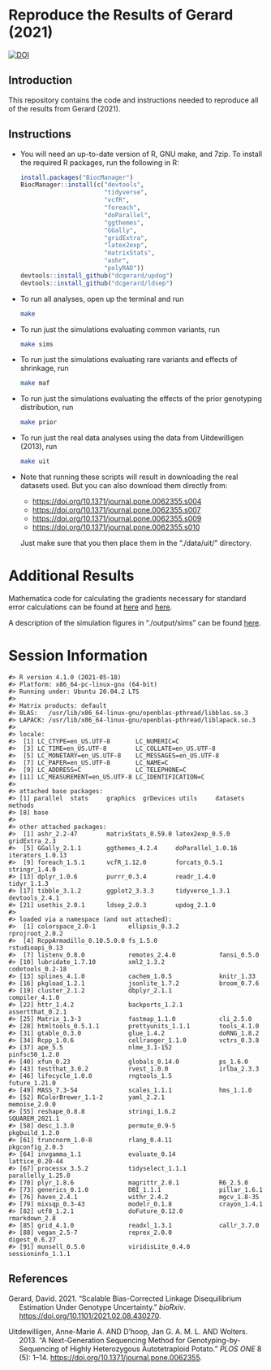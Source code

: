 
<!-- README.md is generated from README.Rmd. Please edit that file -->

# Reproduce the Results of Gerard (2021)

[![DOI](https://zenodo.org/badge/289036114.svg)](https://zenodo.org/badge/latestdoi/289036114)

## Introduction

This repository contains the code and instructions needed to reproduce
all of the results from Gerard (2021).

## Instructions

-   You will need an up-to-date version of R, GNU make, and 7zip. To
    install the required R packages, run the following in R:

    ``` r
    install.packages("BiocManager")
    BiocManager::install(c("devtools", 
                           "tidyverse", 
                           "vcfR",
                           "foreach",
                           "doParallel", 
                           "ggthemes", 
                           "GGally",
                           "gridExtra",
                           "latex2exp",
                           "matrixStats",
                           "ashr",
                           "polyRAD"))
    devtools::install_github("dcgerard/updog")
    devtools::install_github("dcgerard/ldsep")
    ```

-   To run all analyses, open up the terminal and run

    ``` bash
    make
    ```

-   To run just the simulations evaluating common variants, run

    ``` bash
    make sims
    ```

-   To run just the simulations evaluating rare variants and effects of
    shrinkage, run

    ``` bash
    make maf
    ```

-   To run just the simulations evaluating the effects of the prior
    genotyping distribution, run

    ``` bash
    make prior
    ```

-   To run just the real data analyses using the data from
    Uitdewilligen (2013), run

    ``` bash
    make uit
    ```

-   Note that running these scripts will result in downloading the real
    datasets used. But you can also download them directly from:

    -   <https://doi.org/10.1371/journal.pone.0062355.s004>
    -   <https://doi.org/10.1371/journal.pone.0062355.s007>
    -   <https://doi.org/10.1371/journal.pone.0062355.s009>
    -   <https://doi.org/10.1371/journal.pone.0062355.s010>

    Just make sure that you then place them in the “./data/uit/”
    directory.

# Additional Results

Mathematica code for calculating the gradients necessary for standard
error calculations can be found at [here](./code/gradients.nb) and
[here](./code/gradients.md).

A description of the simulation figures in “./output/sims” can be found
[here](./output/sims/README.md).

# Session Information

    #> R version 4.1.0 (2021-05-18)
    #> Platform: x86_64-pc-linux-gnu (64-bit)
    #> Running under: Ubuntu 20.04.2 LTS
    #> 
    #> Matrix products: default
    #> BLAS:   /usr/lib/x86_64-linux-gnu/openblas-pthread/libblas.so.3
    #> LAPACK: /usr/lib/x86_64-linux-gnu/openblas-pthread/liblapack.so.3
    #> 
    #> locale:
    #>  [1] LC_CTYPE=en_US.UTF-8       LC_NUMERIC=C              
    #>  [3] LC_TIME=en_US.UTF-8        LC_COLLATE=en_US.UTF-8    
    #>  [5] LC_MONETARY=en_US.UTF-8    LC_MESSAGES=en_US.UTF-8   
    #>  [7] LC_PAPER=en_US.UTF-8       LC_NAME=C                 
    #>  [9] LC_ADDRESS=C               LC_TELEPHONE=C            
    #> [11] LC_MEASUREMENT=en_US.UTF-8 LC_IDENTIFICATION=C       
    #> 
    #> attached base packages:
    #> [1] parallel  stats     graphics  grDevices utils     datasets  methods  
    #> [8] base     
    #> 
    #> other attached packages:
    #>  [1] ashr_2.2-47        matrixStats_0.59.0 latex2exp_0.5.0    gridExtra_2.3     
    #>  [5] GGally_2.1.1       ggthemes_4.2.4     doParallel_1.0.16  iterators_1.0.13  
    #>  [9] foreach_1.5.1      vcfR_1.12.0        forcats_0.5.1      stringr_1.4.0     
    #> [13] dplyr_1.0.6        purrr_0.3.4        readr_1.4.0        tidyr_1.1.3       
    #> [17] tibble_3.1.2       ggplot2_3.3.3      tidyverse_1.3.1    devtools_2.4.1    
    #> [21] usethis_2.0.1      ldsep_2.0.3        updog_2.1.0       
    #> 
    #> loaded via a namespace (and not attached):
    #>  [1] colorspace_2.0-1         ellipsis_0.3.2           rprojroot_2.0.2         
    #>  [4] RcppArmadillo_0.10.5.0.0 fs_1.5.0                 rstudioapi_0.13         
    #>  [7] listenv_0.8.0            remotes_2.4.0            fansi_0.5.0             
    #> [10] lubridate_1.7.10         xml2_1.3.2               codetools_0.2-18        
    #> [13] splines_4.1.0            cachem_1.0.5             knitr_1.33              
    #> [16] pkgload_1.2.1            jsonlite_1.7.2           broom_0.7.6             
    #> [19] cluster_2.1.2            dbplyr_2.1.1             compiler_4.1.0          
    #> [22] httr_1.4.2               backports_1.2.1          assertthat_0.2.1        
    #> [25] Matrix_1.3-3             fastmap_1.1.0            cli_2.5.0               
    #> [28] htmltools_0.5.1.1        prettyunits_1.1.1        tools_4.1.0             
    #> [31] gtable_0.3.0             glue_1.4.2               doRNG_1.8.2             
    #> [34] Rcpp_1.0.6               cellranger_1.1.0         vctrs_0.3.8             
    #> [37] ape_5.5                  nlme_3.1-152             pinfsc50_1.2.0          
    #> [40] xfun_0.23                globals_0.14.0           ps_1.6.0                
    #> [43] testthat_3.0.2           rvest_1.0.0              irlba_2.3.3             
    #> [46] lifecycle_1.0.0          rngtools_1.5             future_1.21.0           
    #> [49] MASS_7.3-54              scales_1.1.1             hms_1.1.0               
    #> [52] RColorBrewer_1.1-2       yaml_2.2.1               memoise_2.0.0           
    #> [55] reshape_0.8.8            stringi_1.6.2            SQUAREM_2021.1          
    #> [58] desc_1.3.0               permute_0.9-5            pkgbuild_1.2.0          
    #> [61] truncnorm_1.0-8          rlang_0.4.11             pkgconfig_2.0.3         
    #> [64] invgamma_1.1             evaluate_0.14            lattice_0.20-44         
    #> [67] processx_3.5.2           tidyselect_1.1.1         parallelly_1.25.0       
    #> [70] plyr_1.8.6               magrittr_2.0.1           R6_2.5.0                
    #> [73] generics_0.1.0           DBI_1.1.1                pillar_1.6.1            
    #> [76] haven_2.4.1              withr_2.4.2              mgcv_1.8-35             
    #> [79] mixsqp_0.3-43            modelr_0.1.8             crayon_1.4.1            
    #> [82] utf8_1.2.1               doFuture_0.12.0          rmarkdown_2.8           
    #> [85] grid_4.1.0               readxl_1.3.1             callr_3.7.0             
    #> [88] vegan_2.5-7              reprex_2.0.0             digest_0.6.27           
    #> [91] munsell_0.5.0            viridisLite_0.4.0        sessioninfo_1.1.1

## References

<div id="refs" class="references csl-bib-body hanging-indent">

<div id="ref-gerard2021fast" class="csl-entry">

Gerard, David. 2021. “Scalable Bias-Corrected Linkage Disequilibrium
Estimation Under Genotype Uncertainty.” *bioRxiv*.
<https://doi.org/10.1101/2021.02.08.430270>.

</div>

<div id="ref-uitdewilligen2013next" class="csl-entry">

Uitdewilligen, Anne-Marie A. AND D’hoop, Jan G. A. M. L. AND Wolters.
2013. “A Next-Generation Sequencing Method for Genotyping-by-Sequencing
of Highly Heterozygous Autotetraploid Potato.” *PLOS ONE* 8 (5): 1–14.
<https://doi.org/10.1371/journal.pone.0062355>.

</div>

</div>
